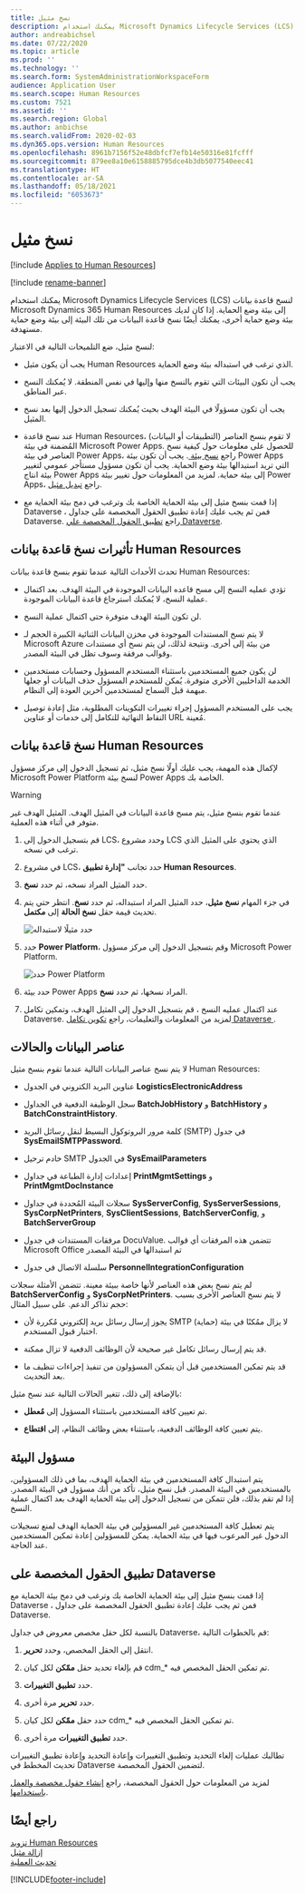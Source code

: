 ```yaml
---
title: نسخ مثيل
description: يمكنك استخدام Microsoft Dynamics Lifecycle Services (LCS) لنسخ قاعدة بيانات Microsoft Dynamics 365 Human Resources إلى بيئة وضع الحماية.
author: andreabichsel
ms.date: 07/22/2020
ms.topic: article
ms.prod: ''
ms.technology: ''
ms.search.form: SystemAdministrationWorkspaceForm
audience: Application User
ms.search.scope: Human Resources
ms.custom: 7521
ms.assetid: ''
ms.search.region: Global
ms.author: anbichse
ms.search.validFrom: 2020-02-03
ms.dyn365.ops.version: Human Resources
ms.openlocfilehash: 8961b7156f52e48dbfcf7efb14e50316e81fcfff
ms.sourcegitcommit: 879ee8a10e6158885795dce4b3db5077540eec41
ms.translationtype: HT
ms.contentlocale: ar-SA
ms.lasthandoff: 05/18/2021
ms.locfileid: "6053673"
---
```

# <a name="copy-an-instance"></a>نسخ مثيل

[!include [Applies to Human Resources](../includes/applies-to-hr.md)]

[!include [rename-banner](~/includes/cc-data-platform-banner.md)]

يمكنك استخدام Microsoft Dynamics Lifecycle Services (LCS) لنسخ قاعدة بيانات Microsoft Dynamics 365 Human Resources إلى بيئة وضع الحماية. إذا كان لديك بيئة وضع حماية أخرى، يمكنك أيضًا نسخ قاعدة البيانات من تلك البيئة إلى بيئة وضع حماية مستهدفة.

لنسخ مثيل، ضع التلميحات التالية في الاعتبار:

- يجب أن يكون مثيل Human Resources الذي ترغب في استبداله بيئة وضع الحماية.

- يجب أن تكون البيئات التي تقوم بالنسخ منها وإليها في نفس المنطقة. لا يُمكنك النسخ عبر المناطق.

- يجب أن تكون مسؤولًا في البيئة الهدف بحيث يُمكنك تسجيل الدخول إليها بعد نسخ المثيل.

- عند نسخ قاعدة Human Resources، لا تقوم بنسخ العناصر (التطبيقات أو البيانات) المُضمنة في بيئة Microsoft Power Apps. للحصول على معلومات حول كيفية نسخ العناصر في بيئة Power Apps، راجع [نسخ بيئة ](/power-platform/admin/copy-environment). يجب أن تكون بيئة Power Apps التي تريد استبدالها بيئة وضع الحماية. يجب أن تكون مسؤول مستأجر عمومي لتغيير بيئة انتاج Power Apps إلى بيئة حماية. لمزيد من المعلومات حول تغيير بيئة Power Apps، راجع [تبديل مثيل](/dynamics365/admin/switch-instance).

- إذا قمت بنسخ مثيل إلى بيئة الحماية الخاصة بك وترغب في دمج بيئة الحماية مع Dataverse ، فمن ثم يجب عليك إعادة تطبيق الحقول المخصصة على جداول Dataverse. راجع [تطبيق الحقول المخصصة علي Dataverse](hr-admin-setup-copy-instance.md?apply-custom-fields-to-common-data-service).

## <a name="effects-of-copying-a-human-resources-database"></a>تأثيرات نسخ قاعدة بيانات Human Resources

تحدث الأحداث التالية عندما تقوم بنسخ قاعدة بيانات Human Resources:

- تؤدي عمليه النسخ إلى مسح قاعده البيانات الموجودة في البيئة الهدف. بعد اكتمال عملية النسخ، لا يُمكنك استرجاع قاعدة البيانات الموجودة.

- لن تكون البيئة الهدف متوفرة حتى اكتمال عملية النسخ.

- لا يتم نسخ المستندات الموجودة في مخزن البيانات الثنائية الكبيرة الحجم لـ Microsoft Azure من بيئة إلى أخرى. ونتيجة لذلك، لن يتم نسخ أي مستندات وقوالب مرفقة وسوف تظل في البيئة المصدر.

- لن يكون جميع المستخدمين باستثناء المستخدم المسؤول وحسابات مستخدمين الخدمة الداخليين الأخرى متوفرة. يُمكن للمستخدم المسؤول حذف البيانات أو جعلها مبهمة قبل السماح لمستخدمين آخرين العودة إلى النظام.

- يجب على المستخدم المسؤول إجراء تغييرات التكوينات المطلوبة، مثل إعادة توصيل النقاط النهائية للتكامل إلى خدمات أو عناوين URL مُعينة.

## <a name="copy-the-human-resources-database"></a>نسخ قاعدة بيانات Human Resources

لإكمال هذه المهمة، يجب عليك أولًا نسخ مثيل، ثم تسجيل الدخول إلى مركز مسؤول Microsoft Power Platform لنسخ بيئة Power Apps الخاصة بك.

> [!WARNING]
> عندما تقوم بنسخ مثيل، يتم مسح قاعدة البيانات في المثيل الهدف. المثيل الهدف غير متوفر في أثناء هذه العملية.

1. قم بتسجيل الدخول إلى LCS، وحدد مشروع LCS الذي يحتوي على المثيل الذي ترغب في نسخه.

2. في مشروع LCS، حدد تجانب **"إدارة تطبيق Human Resources**.

3. حدد المثيل المراد نسخه، ثم حدد **نسخ**.

4. في جزء المهام **نسخ مثيل**، حدد المثيل المراد استبداله، ثم حدد **نسخ**. انتظر حتي يتم تحديث قيمة حقل **نسخ الحالة** إلى **مكتمل**.

   ![[حدد مثيلًا لاستبداله](./media/copy-instance-select-target-instance.png)](./media/copy-instance-select-target-instance.png)

5. حدد **Power Platform**، وقم بتسجيل الدخول إلى مركز مسؤول Microsoft Power Platform.

   ![[حدد Power Platform](./media/copy-instance-select-power-platform.png)](./media/copy-instance-select-power-platform.png)

6. حدد بيئة Power Apps المراد نسخها، ثم حدد **نسخ**.

7. عند اكتمال عمليه النسخ ، قم بتسجيل الدخول إلى المثيل الهدف، وتمكين تكامل Dataverse. لمزيد من المعلومات والتعليمات، راجع [تكوين تكامل Dataverse ](./hr-admin-integration-common-data-service.md).

## <a name="data-elements-and-statuses"></a>عناصر البيانات والحالات

لا يتم نسخ عناصر البيانات التالية عندما تقوم بنسخ مثيل Human Resources:

- عناوين البريد الكتروني في الجدول **LogisticsElectronicAddress**

- سجل الوظيفة الدفعية في الجداول **BatchJobHistory** و **BatchHistory** و **BatchConstraintHistory**. 

- كلمة مرور البروتوكول البسيط لنقل رسائل البريد (SMTP) في جدول **SysEmailSMTPPassword**.

- خادم ترحيل SMTP في الجدول **SysEmailParameters** 

- إعدادات إدارة الطباعة في جداول **PrintMgmtSettings** و **PrintMgmtDocInstance** 

- سجلات البيئة المُحددة في جداول **SysServerConfig**, **SysServerSessions**, **SysCorpNetPrinters**, **SysClientSessions**, **BatchServerConfig**, و **BatchServerGroup** 

- مرفقات المستندات في جدول DocuValue. تتضمن هذه المرفقات أي قوالب Microsoft Office تم استبدالها في البيئة المصدر

- سلسلة الاتصال في جدول **PersonnelIntegrationConfiguration** 

لم يتم نسخ بعض هذه العناصر لأنها خاصة ببيئة معينة. تتضمن الأمثلة سجلات **BatchServerConfig** و **SysCorpNetPrinters**.  لا يتم نسخ العناصر الأخرى بسبب حجم تذاكر الدعم. على سبيل المثال:

- يجوز إرسال رسائل بريد إلكتروني مُكررة لأن SMTP لا يزال ممُكنًا في بيئة (حماية) اختبار قبول المستخدم.

- قد يتم إرسال رسائل تكامل غير صحيحة لأن الوظائف الدفعية لا تزال ممكنة.

- قد يتم تمكين المستخدمين قبل أن يتمكن المسؤولون من تنفيذ إجراءات تنظيف ما بعد التحديث.

بالإضافة إلى ذلك، تتغير الحالات التالية عند نسخ مثيل:

- تم تعيين كافة المستخدمين باستثناء المسؤول إلى **مُعطل**.

- يتم تعيين كافة الوظائف الدفعية، باستثناء بعض وظائف النظام، إلى **اقتطاع**.

## <a name="environment-admin"></a>مسؤول البيئة

يتم استبدال كافة المستخدمين في بيئة الحماية الهدف، بما في ذلك المسؤولين، بالمستخدمين في البيئة المصدر. قبل نسخ مثيل، تأكد من أنك مسؤول في البيئة المصدر. إذا لم تقم بذلك، فلن تتمكن من تسجيل الدخول إلى بيئة الحماية الهدف بعد اكتمال عملية النسخ.

يتم تعطيل كافة المستخدمين غير المسؤولين في بيئة الحماية الهدف لمنع تسجيلات الدخول غير المرعوب فيها في بيئة الحماية. يمكن للمسؤولين إعادة تمكين المستخدمين عند الحاجة.

## <a name="apply-custom-fields-to-dataverse"></a>تطبيق الحقول المخصصة على Dataverse

إذا قمت بنسخ مثيل إلى بيئة الحماية الخاصة بك وترغب في دمج بيئة الحماية مع Dataverse ، فمن ثم يجب عليك إعادة تطبيق الحقول المخصصة على جداول Dataverse.

بالنسبة لكل حقل مخصص معروض في جداول Dataverse، قم بالخطوات التالية:

1. انتقل إلى الحقل المخصص، وحدد **تحرير**.

2. قم بإلغاء تحديد حقل **ممّكن** لكل كيان cdm_* تم تمكين الحقل المخصص فيه. 

3. حدد **تطبيق التغييرات**.

4. حدد **تحرير** مرة أخرى.

5. حدد حقل **ممّكن** لكل كيان cdm_* تم تمكين الحقل المخصص فيه. 

6. حدد **تطبيق التغييرات** مرة أخرى.

تطالبك عمليات إلغاء التحديد وتطبيق التغييرات وإعادة التحديد وإعادة تطبيق التغييرات تحديث المخطط في Dataverse لتضمين الحقول المخصصة.

لمزيد من المعلومات حول الحقول المخصصة، راجع [‏‫إنشاء حقول مخصصة والعمل باستخدامها‬](../fin-ops-core/fin-ops/get-started/user-defined-fields.md).

## <a name="see-also"></a>راجع أيضًا

[تزويد Human Resources](hr-admin-setup-provision.md)</br>
[إزالة مثيل](hr-admin-setup-remove-instance.md)</br>
[تحديث العملية](hr-admin-setup-update-process.md)



[!INCLUDE[footer-include](../includes/footer-banner.md)]